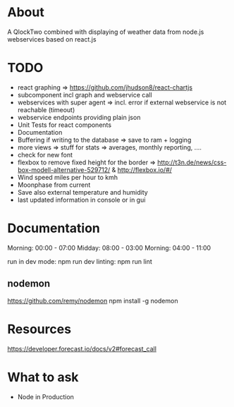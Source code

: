 # About
A QlockTwo combined with displaying of weather data from node.js webservices based on react.js

# TODO
- react graphing => https://github.com/jhudson8/react-chartjs
- subcomponent incl graph and webservice call
- webservices with super agent => incl. error if external webservice is not reachable (timeout)
- webservice endpoints providing plain json
- Unit Tests for react components
- Documentation
- Buffering if writing to the database => save to ram + logging
- more views => stuff for stats => averages, monthly reporting, ....
- check for new font
- flexbox to remove fixed height for the border => http://t3n.de/news/css-box-modell-alternative-529712/ & http://flexbox.io/#/
- Wind speed miles per hour to kmh
- Moonphase from current
- Save also external temperature and humidity
- last updated information in console or in gui


# Documentation
Morning: 00:00 - 07:00
Midday: 08:00 - 03:00
Morning: 04:00 - 11:00

run in dev mode: npm run dev
linting: npm run lint

## nodemon
https://github.com/remy/nodemon
npm install -g nodemon

# Resources
https://developer.forecast.io/docs/v2#forecast_call

# What to ask
- Node in Production